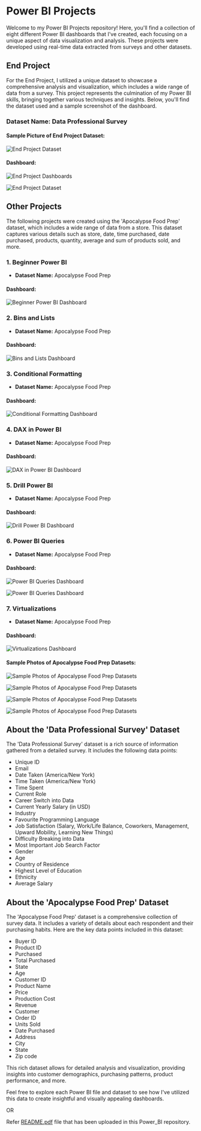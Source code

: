 # Power BI Projects

Welcome to my Power BI Projects repository! Here, you'll find a collection of eight different Power BI dashboards that I've created, each focusing on a unique aspect of data visualization and analysis. These projects were developed using real-time data extracted from surveys and other datasets.

## End Project

For the End Project, I utilized a unique dataset to showcase a comprehensive analysis and visualization, which includes a wide range of data from a survey. This project represents the culmination of my Power BI skills, bringing together various techniques and insights. Below, you'll find the dataset used and a sample screenshot of the dashboard.

### Dataset Name: Data Professional Survey

#### Sample Picture of End Project Dataset:

![End Project Dataset](https://github.com/bhuvanesh2235/Power_BI/blob/main/Images%20-%20dashboards/Sample%20Picture%20of%20End%20Project%20Dataset.png)

#### Dashboard:

![End Project Dashboards](https://github.com/bhuvanesh2235/Power_BI/blob/main/Images%20-%20dashboards/Dashboard%201.png)



![End Project Dataset](https://github.com/bhuvanesh2235/Power_BI/blob/main/Images%20-%20dashboards/Dashboard%202.png)

## Other Projects

The following projects were created using the 'Apocalypse Food Prep' dataset, which includes a wide range of data from a store. This dataset captures various details such as store, date, time purchased, date purchased, products, quantity, average and sum of products sold, and more.

### 1. Beginner Power BI

- **Dataset Name:** Apocalypse Food Prep

#### Dashboard:

![Beginner Power BI Dashboard](https://github.com/bhuvanesh2235/Power_BI/blob/main/Images%20-%20dashboards/Beginner%20Power%20BI.png)

### 2. Bins and Lists

- **Dataset Name:** Apocalypse Food Prep

#### Dashboard:

![Bins and Lists Dashboard](https://github.com/bhuvanesh2235/Power_BI/blob/main/Images%20-%20dashboards/Bins%20and%20Lists.png)

### 3. Conditional Formatting

- **Dataset Name:** Apocalypse Food Prep

#### Dashboard:

![Conditional Formatting Dashboard](https://github.com/bhuvanesh2235/Power_BI/blob/main/Images%20-%20dashboards/Conditional%20Formatting.png)

### 4. DAX in Power BI

- **Dataset Name:** Apocalypse Food Prep

#### Dashboard:

![DAX in Power BI Dashboard](https://github.com/bhuvanesh2235/Power_BI/blob/main/Images%20-%20dashboards/DAX%20in%20Power%20BI.png)

### 5. Drill Power BI

- **Dataset Name:** Apocalypse Food Prep

#### Dashboard:

![Drill Power BI Dashboard](https://github.com/bhuvanesh2235/Power_BI/blob/main/Images%20-%20dashboards/Drill%20Power%20BI.png)

### 6. Power BI Queries

- **Dataset Name:** Apocalypse Food Prep

#### Dashboard:

![Power BI Queries Dashboard](https://github.com/bhuvanesh2235/Power_BI/blob/main/Images%20-%20dashboards/Power%20BI%20Queries.png)


![Power BI Queries Dashboard](https://github.com/bhuvanesh2235/Power_BI/blob/main/Images%20-%20dashboards/Power%20BI%20Queries%201.png)

### 7. Virtualizations

- **Dataset Name:** Apocalypse Food Prep

#### Dashboard:

![Virtualizations Dashboard](https://github.com/bhuvanesh2235/Power_BI/blob/main/Images%20-%20dashboards/Virtualizations.png)

#### Sample Photos of Apocalypse Food Prep Datasets:

![Sample Photos of Apocalypse Food Prep Datasets](https://github.com/bhuvanesh2235/Power_BI/blob/main/Images%20-%20dashboards/Sample%20Photos%20of%20Apocalypse%20Food%20Prep%20Datasets.png)



![Sample Photos of Apocalypse Food Prep Datasets](https://github.com/bhuvanesh2235/Power_BI/blob/main/Images%20-%20dashboards/Sample%20Photos%20of%20Apocalypse%20Food%20Prep%20Datasets%201.png)



![Sample Photos of Apocalypse Food Prep Datasets](https://github.com/bhuvanesh2235/Power_BI/blob/main/Images%20-%20dashboards/Sample%20Photos%20of%20Apocalypse%20Food%20Prep%20Datasets%202.png)



![Sample Photos of Apocalypse Food Prep Datasets](https://github.com/bhuvanesh2235/Power_BI/blob/main/Images%20-%20dashboards/Sample%20Photos%20of%20Apocalypse%20Food%20Prep%20Datasets%203.png)



## About the 'Data Professional Survey' Dataset

The 'Data Professional Survey' dataset is a rich source of information gathered from a detailed survey. It includes the following data points:

- Unique ID
- Email
- Date Taken (America/New York)
- Time Taken (America/New York)
- Time Spent
- Current Role
- Career Switch into Data
- Current Yearly Salary (in USD)
- Industry
- Favourite Programming Language
- Job Satisfaction (Salary, Work/Life Balance, Coworkers, Management, Upward Mobility, Learning New Things)
- Difficulty Breaking into Data
- Most Important Job Search Factor
- Gender
- Age
- Country of Residence
- Highest Level of Education
- Ethnicity
- Average Salary

## About the 'Apocalypse Food Prep' Dataset

The 'Apocalypse Food Prep' dataset is a comprehensive collection of survey data. It includes a variety of details about each respondent and their purchasing habits. Here are the key data points included in this dataset:

- Buyer ID
- Product ID
- Purchased
- Total Purchased
- State
- Age
- Customer ID
- Product Name
- Price
- Production Cost
- Revenue
- Customer
- Order ID
- Units Sold
- Date Purchased
- Address
- City
- State
- Zip code

This rich dataset allows for detailed analysis and visualization, providing insights into customer demographics, purchasing patterns, product performance, and more.

Feel free to explore each Power BI file and dataset to see how I've utilized this data to create insightful and visually appealing dashboards.


OR


Refer [README.pdf](README.pdf) file that has been uploaded in this Power_BI repository.

